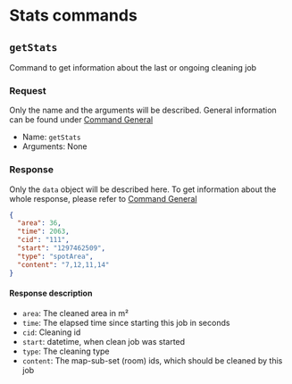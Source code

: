 # Stats commands

## `getStats`

Command to get information about the last or ongoing cleaning job

### Request

Only the name and the arguments will be described. General information can be found under [Command General](general.md#request)

- Name: `getStats`
- Arguments: None

### Response

Only the `data` object will be described here.
To get information about the whole response, please refer to [Command General](general.md#response)

```json
{
  "area": 36,
  "time": 2063,
  "cid": "111",
  "start": "1297462509",
  "type": "spotArea",
  "content": "7,12,11,14"
}
```

#### Response description

- `area`: The cleaned area in m²
- `time`: The elapsed time since starting this job in seconds
- `cid`: Cleaning id
- `start`: datetime, when clean job was started
- `type`: The cleaning type
- `content`: The map-sub-set (room) ids, which should be cleaned by this job
